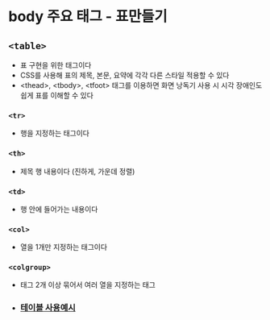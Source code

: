 # body 주요 태그 - 표만들기
## ```<table>``` <br>
* 표 구현을 위한 태그이다
* CSS를 사용해 표의 제목, 본문, 요약에 각각 다른 스타일 적용할 수 있다
* \<thead>, \<tbody>, \<tfoot> 태그를 이용하면 화면 낭독기 사용 시 시각 장애인도 쉽게 표를 이해할 수 있다

### ```<tr>``` <br>
* 행을 지정하는 태그이다

### ```<th>``` <br>
* 제목 행 내용이다 (진하게, 가운데 정렬)

### ```<td>``` <br>
* 행 안에 들어가는 내용이다

### ```<col>``` <br>
* 열을 1개만 지정하는 태그이다

### ```<colgroup>``` <br>
* <col> 태그 2개 이상 묶어서 여러 열을 지정하는 태그

* ### [테이블 사용예시](./TIMETABLE.html)
